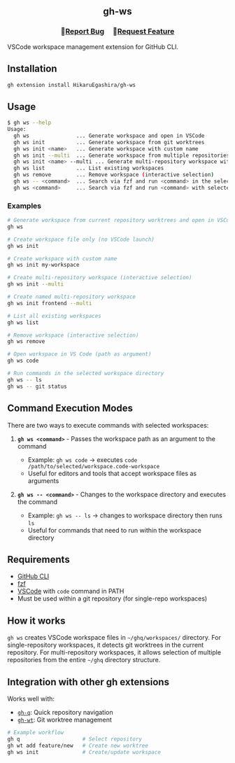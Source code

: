 <h2 align="center">
    <p align="center">gh-ws</p>
</h2>

<h3 align="center">
🔹<a  href="https://github.com/HikaruEgashira/gh-ws/issues">Report Bug</a> &nbsp; &nbsp;
🔹<a  href="https://github.com/HikaruEgashira/gh-ws/issues">Request Feature</a>
</h3>

VSCode workspace management extension for GitHub CLI.

## Installation

```bash
gh extension install HikaruEgashira/gh-ws
```

## Usage

```bash
$ gh ws --help
Usage:
  gh ws               ... Generate workspace and open in VSCode
  gh ws init          ... Generate workspace from git worktrees
  gh ws init <name>   ... Generate workspace with custom name
  gh ws init --multi  ... Generate workspace from multiple repositories
  gh ws init <name> --multi ... Generate multi-repository workspace with custom name
  gh ws list          ... List existing workspaces
  gh ws remove        ... Remove workspace (interactive selection)
  gh ws -- <command>  ... Search via fzf and run <command> in the selected workspace directory
  gh ws <command>     ... Search via fzf and run <command> with selected workspace as argument
```

### Examples

```bash
# Generate workspace from current repository worktrees and open in VSCode
gh ws

# Create workspace file only (no VSCode launch)
gh ws init

# Create workspace with custom name
gh ws init my-workspace

# Create multi-repository workspace (interactive selection)
gh ws init --multi

# Create named multi-repository workspace
gh ws init frontend --multi

# List all existing workspaces
gh ws list

# Remove workspace (interactive selection)
gh ws remove

# Open workspace in VS Code (path as argument)
gh ws code

# Run commands in the selected workspace directory
gh ws -- ls
gh ws -- git status
```

## Command Execution Modes

There are two ways to execute commands with selected workspaces:

1. **`gh ws <command>`** - Passes the workspace path as an argument to the command
   - Example: `gh ws code` → executes `code /path/to/selected/workspace.code-workspace`
   - Useful for editors and tools that accept workspace files as arguments

2. **`gh ws -- <command>`** - Changes to the workspace directory and executes the command
   - Example: `gh ws -- ls` → changes to workspace directory then runs `ls`
   - Useful for commands that need to run within the workspace directory

## Requirements

- [GitHub CLI](https://cli.github.com/)
- [fzf](https://github.com/junegunn/fzf)
- [VSCode](https://code.visualstudio.com/) with `code` command in PATH
- Must be used within a git repository (for single-repo workspaces)

## How it works

`gh ws` creates VSCode workspace files in `~/ghq/workspaces/` directory. For single-repository workspaces, it detects git worktrees in the current repository. For multi-repository workspaces, it allows selection of multiple repositories from the entire `~/ghq` directory structure.

## Integration with other gh extensions

Works well with:
- [`gh-q`](https://github.com/HikaruEgashira/gh-q): Quick repository navigation
- [`gh-wt`](https://github.com/HikaruEgashira/gh-wt): Git worktree management

```bash
# Example workflow
gh q                    # Select repository
gh wt add feature/new   # Create new worktree
gh ws init              # Create/update workspace
```